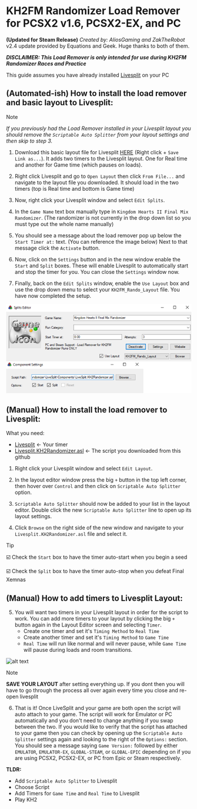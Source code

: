 # KH2FM Randomizer Load Remover for PCSX2 v1.6, PCSX2-EX, and PC

**(Updated for Steam Release)** *Created by: AliosGaming and ZakTheRobot* 
v2.4 update provided by Equations and Geek. Huge thanks to both of them.

***DISCLAIMER: This Load Remover is only intended for use during KH2FM Randomizer Races and Practice***

This guide assumes you have already installed [Livesplit](https://livesplit.org/) on your PC
## (Automated-ish) How to install the load remover and basic layout to Livesplit:

> [!NOTE]
> *If you previously had the Load Remover installed in your Livesplit layout you should remove the `Scriptable Auto Splitter` from your layout settings and then skip to step 3.*

1. Download this basic layout file for Livesplit [HERE](https://raw.githubusercontent.com/aliosgaming/KH2FM_Load_Remover-FOR-RANDOMIZER/main/KH2FM_Rando_Layout.lsl) (Right click + `Save Link as...`). It adds two timers to the Livesplit layout. One for Real time and another for Game time (which pauses on loads).

2. Right click Livesplit and go to `Open Layout` then click `From File...` and navigate to the layout file you downloaded. It should load in the two timers (top is Real time and bottom is Game time)

3. Now, right click your Livesplit window and select `Edit Splits`.

4. In the `Game Name` text box manually type in `Kingdom Hearts II Final Mix Randomizer`. (The randomizer is not currently in the drop down list so you must type out the whole name manually)

5. You should see a message about the load remover pop up below the `Start Timer at:` text. (You can reference the image below) Next to that message click the `Activate` button.

6. Now, click on the `Settings` button and in the new window enable the `Start` and `Split` boxes. These will enable Livesplit to automatically start and stop the timer for you. You can close the `Settings` window now.

7. Finally, back on the `Edit Splits` window, enable the `Use Layout` box and use the drop down menu to select your `KH2FM_Rando_Layout` file. You have now completed the setup. 

![Splits Example](edit_splits.png)
 
## (Manual) How to install the load remover to Livesplit:

What you need:
 - [Livesplit](https://livesplit.org/) <- Your timer
 - [Livesplit.KH2Randomizer.asl](https://github.com/aliosgaming/KH2FM_Load_Remover-FOR-RANDOMIZER/releases/tag/v2.3) <- The script you downloaded from this github
 
1. Right click your Livesplit window and select `Edit Layout`.

2. In the layout editor window press the big `+` button in the top left corner, then hover over `Control` and then click on `Scriptable Auto Splitter` option.

3. `Scriptable Auto Splitter` should now be added to your list in the layout editor. Double click the new `Scriptable Auto Splitter` line to open up its layout settings.
	
4. Click `Browse` on the right side of the new window and navigate to your `Livesplit.KH2Randomizer.asl` file and select it.
> [!TIP]
> :ballot_box_with_check: Check the `Start` box to have the timer auto-start when you begin a seed
>
> :ballot_box_with_check: Check the `Split` box to have the timer auto-stop when you defeat Final Xemnas


## (Manual) How to add timers to Livesplit Layout:

5. You will want two timers in your Livesplit layout in order for the script to work. You can add more timers to your layout by clicking the big `+` button again in the Layout Editor screen and selecting `Timer`.
   * Create one timer and set it's `Timing Method` to `Real Time`
   * Create another timer and set it's `Timing Method` to `Game Time`
   * `Real Time` will run like normal and will never pause, while `Game Time` will pause during loads and room transitions.

![alt text](https://i.imgur.com/G9Pb7Wh.png)

> [!NOTE]
> **SAVE YOUR LAYOUT** after setting everything up. If you dont then you will have to go through the process all over again every time you close and re-open livesplit

6. That is it! Once LiveSplit and your game are both open the script will auto attach to your game. The script will work for Emulator or PC automatically and you don't need to change anything if you swap between the two. If you would like to verify that the script has attached to your game then you can check by opening up the `Scriptable Auto Splitter` settings again and looking to the right of the `Options:` section. You should see a message saying `Game Version:` followed by either `EMULATOR`, `EMULATOR-EX`, `GLOBAL-STEAM`, or `GLOBAL-EPIC` depending on if you are using PCSX2, PCSX2-EX, or PC from Epic or Steam respectively.  

**TLDR:**
- Add `Scriptable Auto Splitter` to Livesplit
- Choose Script
- Add Timers for `Game Time` and `Real Time` to Livesplit
- Play KH2

